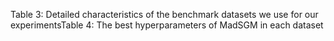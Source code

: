 Table 3: Detailed characteristics of the benchmark datasets we use for our experimentsTable 4: The best hyperparameters of MadSGM in each dataset